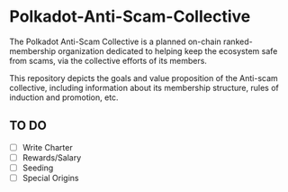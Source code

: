 # Polkadot-Anti-Scam-Collective

The Polkadot Anti-Scam Collective is a planned on-chain ranked-membership organization dedicated to helping keep the ecosystem safe from scams, via the collective efforts of its members. 

This repository depicts the goals and value proposition of the Anti-scam collective, including information about its membership structure, rules of induction and promotion, etc.

## TO DO
- [ ] Write Charter 
- [ ] Rewards/Salary
- [ ] Seeding
- [ ] Special Origins
